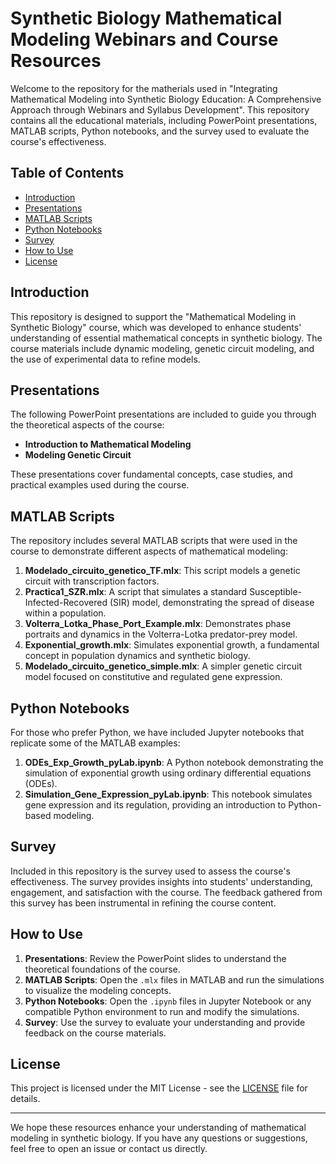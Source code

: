 # Synthetic Biology Mathematical Modeling Webinars and Course Resources

Welcome to the repository for the matherials used in "Integrating Mathematical Modeling into Synthetic Biology Education: A Comprehensive Approach through Webinars
and Syllabus Development". This repository contains all the educational materials, including PowerPoint presentations, MATLAB scripts, Python notebooks, and the survey used to evaluate the course's effectiveness.

## Table of Contents

- [Introduction](#introduction)
- [Presentations](#presentations)
- [MATLAB Scripts](#matlab-scripts)
- [Python Notebooks](#python-notebooks)
- [Survey](#survey)
- [How to Use](#how-to-use)
- [License](#license)

## Introduction

This repository is designed to support the "Mathematical Modeling in Synthetic Biology" course, which was developed to enhance students' understanding of essential mathematical concepts in synthetic biology. The course materials include dynamic modeling, genetic circuit modeling, and the use of experimental data to refine models.

## Presentations

The following PowerPoint presentations are included to guide you through the theoretical aspects of the course:

- **Introduction to Mathematical Modeling**
- **Modeling Genetic Circuit**

These presentations cover fundamental concepts, case studies, and practical examples used during the course.

## MATLAB Scripts

The repository includes several MATLAB scripts that were used in the course to demonstrate different aspects of mathematical modeling:

1. **Modelado_circuito_genetico_TF.mlx**: This script models a genetic circuit with transcription factors.
2. **Practica1_SZR.mlx**: A script that simulates a standard Susceptible-Infected-Recovered (SIR) model, demonstrating the spread of disease within a population.
3. **Volterra_Lotka_Phase_Port_Example.mlx**: Demonstrates phase portraits and dynamics in the Volterra-Lotka predator-prey model.
4. **Exponential_growth.mlx**: Simulates exponential growth, a fundamental concept in population dynamics and synthetic biology.
5. **Modelado_circuito_genetico_simple.mlx**: A simpler genetic circuit model focused on constitutive and regulated gene expression.

## Python Notebooks

For those who prefer Python, we have included Jupyter notebooks that replicate some of the MATLAB examples:

1. **ODEs_Exp_Growth_pyLab.ipynb**: A Python notebook demonstrating the simulation of exponential growth using ordinary differential equations (ODEs).
2. **Simulation_Gene_Expression_pyLab.ipynb**: This notebook simulates gene expression and its regulation, providing an introduction to Python-based modeling.

## Survey

Included in this repository is the survey used to assess the course's effectiveness. The survey provides insights into students' understanding, engagement, and satisfaction with the course. The feedback gathered from this survey has been instrumental in refining the course content.

## How to Use

1. **Presentations**: Review the PowerPoint slides to understand the theoretical foundations of the course.
2. **MATLAB Scripts**: Open the `.mlx` files in MATLAB and run the simulations to visualize the modeling concepts.
3. **Python Notebooks**: Open the `.ipynb` files in Jupyter Notebook or any compatible Python environment to run and modify the simulations.
4. **Survey**: Use the survey to evaluate your understanding and provide feedback on the course materials.

## License

This project is licensed under the MIT License - see the [LICENSE](LICENSE) file for details.

---

We hope these resources enhance your understanding of mathematical modeling in synthetic biology. If you have any questions or suggestions, feel free to open an issue or contact us directly.
